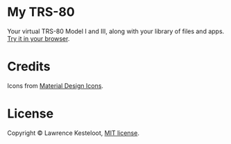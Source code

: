 # My TRS-80

Your virtual TRS-80 Model I and III, along with your library of
files and apps. [Try it in your browser](https://www.my-trs-80.com/).

# Credits

Icons from [Material Design Icons](https://google.github.io/material-design-icons/).

# License

Copyright &copy; Lawrence Kesteloot, [MIT license](LICENSE).

